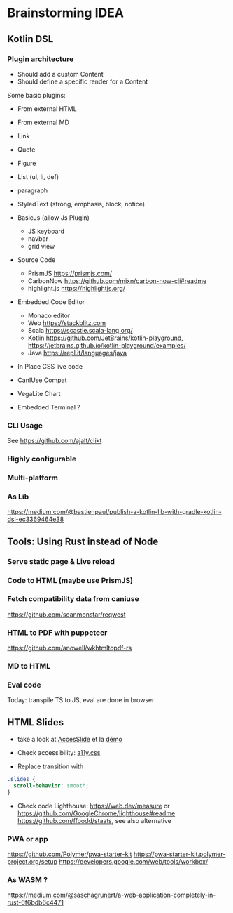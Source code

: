 Brainstorming IDEA
===


Kotlin DSL
---

### Plugin architecture

- Should add a custom Content
- Should define a specific render for a Content

Some basic plugins:

* From external HTML
* From external MD
* Link
* Quote
* Figure
* List (ul, li, def)
* paragraph
* StyledText (strong, emphasis, block, notice)
* BasicJs (allow Js Plugin)
  * JS keyboard
  * navbar
  * grid view

* Source Code
  * PrismJS <https://prismjs.com/>
  * CarbonNow <https://github.com/mixn/carbon-now-cli#readme>
  * highlight.js <https://highlightjs.org/>
* Embedded Code Editor 
    * Monaco editor
    * Web <https://stackblitz.com>
    * Scala <https://scastie.scala-lang.org/>
    * Kotlin <https://github.com/JetBrains/kotlin-playground>, <https://jetbrains.github.io/kotlin-playground/examples/>
    * Java <https://repl.it/languages/java>
* In Place CSS live code
* CanIUse Compat
* VegaLite Chart
* Embedded Terminal ?

### CLI Usage

See <https://github.com/ajalt/clikt>


### Highly configurable

### Multi-platform

### As Lib 

<https://medium.com/@bastienpaul/publish-a-kotlin-lib-with-gradle-kotlin-dsl-ec3369464e38>

Tools: Using Rust instead of Node
---

### Serve static page & Live reload

### Code to HTML (maybe use PrismJS) 

### Fetch compatibility data from caniuse

<https://github.com/seanmonstar/reqwest>

### HTML to PDF with puppeteer

<https://github.com/anowell/wkhtmltopdf-rs>

### MD to HTML

### Eval code

Today: transpile TS to JS, eval are done in browser


HTML Slides
---

* take a look at [AccesSlide](https://github.com/access42/AccesSlide) et la [démo](https://accesslide.net/)

* Check accessibility: [a11y.css](https://ffoodd.github.io/a11y.css/index.html)

* Replace transition with 

```css
.slides {
  scroll-behavior: smooth;
}
``` 

* Check code
Lighthouse: <https://web.dev/measure> or <https://github.com/GoogleChrome/lighthouse#readme>
<https://github.com/ffoodd/staats>, see also alternative


### PWA or app

<https://github.com/Polymer/pwa-starter-kit> 
<https://pwa-starter-kit.polymer-project.org/setup>
<https://developers.google.com/web/tools/workbox/>


### As WASM ?

<https://medium.com/@saschagrunert/a-web-application-completely-in-rust-6f6bdb6c4471>
